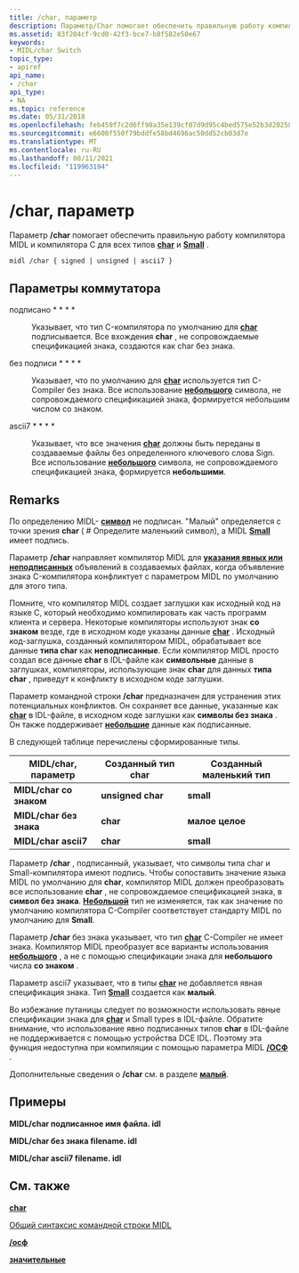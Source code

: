 ```yaml
---
title: /char, параметр
description: Параметр/Char помогает обеспечить правильную работу компилятора MIDL и компилятора C для всех типов char и Small.
ms.assetid: 83f204cf-9cd0-42f3-bce7-b8f582e50e67
keywords:
- MIDL/char Switch
topic_type:
- apiref
api_name:
- /char
api_type:
- NA
ms.topic: reference
ms.date: 05/31/2018
ms.openlocfilehash: feb459f7c2d6ff98a35e139cf07d9d95c4bed575e52b3d20258f570f07297943
ms.sourcegitcommit: e6600f550f79bddfe58bd4696ac50dd52cb03d7e
ms.translationtype: MT
ms.contentlocale: ru-RU
ms.lasthandoff: 08/11/2021
ms.locfileid: "119963194"
---
```

# <a name="char-switch"></a>/char, параметр

Параметр **/char** помогает обеспечить правильную работу компилятора MIDL и компилятора C для всех типов [**char**](char-idl.md) и [**Small**](small.md) .

``` syntax
midl /char { signed | unsigned | ascii7 }
```

## <a name="switch-options"></a>Параметры коммутатора

<dl> <dt>

 
</dt> <dd>

<dt>

<span id="signed"></span><span id="SIGNED"></span>

<span id="signed"></span><span id="SIGNED"></span>подписано * * * *


</dt> <dd>

Указывает, что тип C-компилятора по умолчанию для [**char**](char-idl.md) подписывается. Все вхождения **char** , не сопровождаемые спецификацией знака, создаются как char без знака.

</dd> <dt>

<span id="unsigned"></span><span id="UNSIGNED"></span>

<span id="unsigned"></span><span id="UNSIGNED"></span>без подписи * * * *


</dt> <dd>

Указывает, что по умолчанию для [**char**](char-idl.md) используется тип C-Compiler без знака. Все использование [**небольшого**](small.md) символа, не сопровождаемого спецификацией знака, формируется небольшим числом со знаком.

</dd> <dt>

<span id="ascii7"></span><span id="ASCII7"></span>

<span id="ascii7"></span><span id="ASCII7"></span>ascii7 * * * *


</dt> <dd>

Указывает, что все значения [**char**](char-idl.md) должны быть переданы в создаваемые файлы без определенного ключевого слова Sign. Все использование [**небольшого**](small.md) символа, не сопровождаемого спецификацией знака, формируется **небольшими**.

</dd> </dl> </dd> </dl>

## <a name="remarks"></a>Remarks

По определению MIDL- [**символ**](char-idl.md) не подписан. "Малый" определяется с точки зрения **char** ( \# Определите маленький символ), а MIDL [**Small**](small.md) имеет подпись.

Параметр **/char** направляет компилятор MIDL для [**указания явных или**](signed.md) [**неподписанных**](unsigned.md) объявлений в создаваемых файлах, когда объявление знака C-компилятора конфликтует с параметром MIDL по умолчанию для этого типа.

Помните, что компилятор MIDL создает заглушки как исходный код на языке C, который необходимо компилировать как часть программ клиента и сервера. Некоторые компиляторы используют знак **со знаком** везде, где в исходном коде указаны данные [**char**](char-idl.md) . Исходный код-заглушка, созданный компилятором MIDL, обрабатывает все данные **типа char** как **неподписанные**. Если компилятор MIDL просто создал все данные **char** в IDL-файле как **символьные** данные в заглушках, компиляторы, использующие знак **char** для данных **типа char** , приведут к конфликту в исходном коде заглушки.

Параметр командной строки **/char** предназначен для устранения этих потенциальных конфликтов. Он сохраняет все данные, указанные как [**char**](char-idl.md) в IDL-файле, в исходном коде заглушки как **символы без знака** . Он также поддерживает [**небольшие**](small.md) данные как подписанные.

В следующей таблице перечислены сформированные типы.



| MIDL/char, параметр       | Созданный тип char | Созданный маленький тип |
|-------------------------|---------------------|----------------------|
| **MIDL/char со знаком**   | **unsigned char**   | **small**            |
| **MIDL/char без знака** | **char**            | **малое целое**     |
| **MIDL/char ascii7**   | **char**            | **small**            |



 

Параметр **/char** , подписанный, указывает, что символы типа char и Small-компилятора имеют подпись. Чтобы сопоставить значение языка MIDL по умолчанию для **char**, компилятор MIDL должен преобразовать все использование **char** , не сопровождаемое спецификацией знака, в **символ без знака**. [**Небольшой**](small.md) тип не изменяется, так как значение по умолчанию компилятора C-Compiler соответствует стандарту MIDL по умолчанию для **Small**.

Параметр **/char** без знака указывает, что тип [**char**](char-idl.md) C-Compiler не имеет знака. Компилятор MIDL преобразует все варианты использования [**небольшого**](small.md) , а не с помощью спецификации знака для **небольшого** числа **со знаком** .

Параметр ascii7 указывает, что в типы [**char**](char-idl.md) не добавляется явная спецификация знака. Тип [**Small**](small.md) создается как **малый**.

Во избежание путаницы следует по возможности использовать явные спецификации знака для [**char**](char-idl.md) и Small types в IDL-файле. Обратите внимание, что использование явно подписанных типов **char** в IDL-файле не поддерживается с помощью устройства DCE IDL. Поэтому эта функция недоступна при компиляции с помощью параметра MIDL [**/ОСФ**](-osf.md) .

Дополнительные сведения о **/char** см. в разделе [**малый**](small.md).

## <a name="examples"></a>Примеры

**MIDL/char подписанное имя файла. idl**

**MIDL/char без знака filename. idl**

**MIDL/char ascii7 filename. idl**

## <a name="see-also"></a>См. также

<dl> <dt>

[**char**](char-idl.md)
</dt> <dt>

[Общий синтаксис командной строки MIDL](general-midl-command-line-syntax.md)
</dt> <dt>

[**/осф**](-osf.md)
</dt> <dt>

[**значительные**](small.md)
</dt> </dl>

 

 




